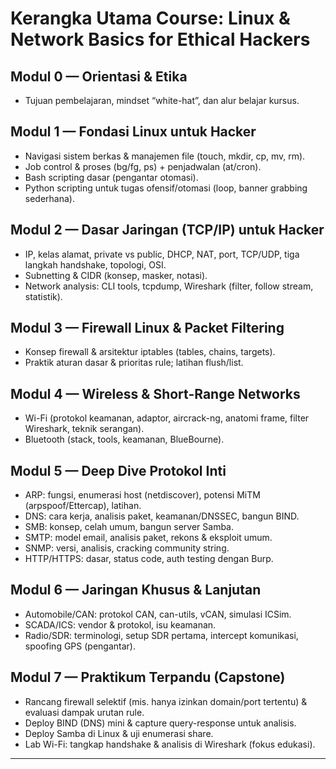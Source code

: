 # Kerangka Utama Course: Linux & Network Basics for Ethical Hackers

## Modul 0 — Orientasi & Etika

* Tujuan pembelajaran, mindset “white-hat”, dan alur belajar kursus. 

## Modul 1 — Fondasi Linux untuk Hacker

* Navigasi sistem berkas & manajemen file (touch, mkdir, cp, mv, rm).  
* Job control & proses (bg/fg, ps) + penjadwalan (at/cron).  
* Bash scripting dasar (pengantar otomasi). 
* Python scripting untuk tugas ofensif/otomasi (loop, banner grabbing sederhana).   

## Modul 2 — Dasar Jaringan (TCP/IP) untuk Hacker

* IP, kelas alamat, private vs public, DHCP, NAT, port, TCP/UDP, tiga langkah handshake, topologi, OSI. 
* Subnetting & CIDR (konsep, masker, notasi). 
* Network analysis: CLI tools, tcpdump, Wireshark (filter, follow stream, statistik). 

## Modul 3 — Firewall Linux & Packet Filtering

* Konsep firewall & arsitektur iptables (tables, chains, targets).    
* Praktik aturan dasar & prioritas rule; latihan flush/list.   

## Modul 4 — Wireless & Short-Range Networks

* Wi-Fi (protokol keamanan, adaptor, aircrack-ng, anatomi frame, filter Wireshark, teknik serangan).  
* Bluetooth (stack, tools, keamanan, BlueBourne). 

## Modul 5 — Deep Dive Protokol Inti

* ARP: fungsi, enumerasi host (netdiscover), potensi MiTM (arpspoof/Ettercap), latihan.   
* DNS: cara kerja, analisis paket, keamanan/DNSSEC, bangun BIND.  
* SMB: konsep, celah umum, bangun server Samba. 
* SMTP: model email, analisis paket, rekons & eksploit umum. 
* SNMP: versi, analisis, cracking community string. 
* HTTP/HTTPS: dasar, status code, auth testing dengan Burp. 

## Modul 6 — Jaringan Khusus & Lanjutan

* Automobile/CAN: protokol CAN, can-utils, vCAN, simulasi ICSim.   
* SCADA/ICS: vendor & protokol, isu keamanan. 
* Radio/SDR: terminologi, setup SDR pertama, intercept komunikasi, spoofing GPS (pengantar). 

## Modul 7 — Praktikum Terpandu (Capstone)

* Rancang firewall selektif (mis. hanya izinkan domain/port tertentu) & evaluasi dampak urutan rule. 
* Deploy BIND (DNS) mini & capture query-response untuk analisis. 
* Deploy Samba di Linux & uji enumerasi share. 
* Lab Wi-Fi: tangkap handshake & analisis di Wireshark (fokus edukasi). 

---
